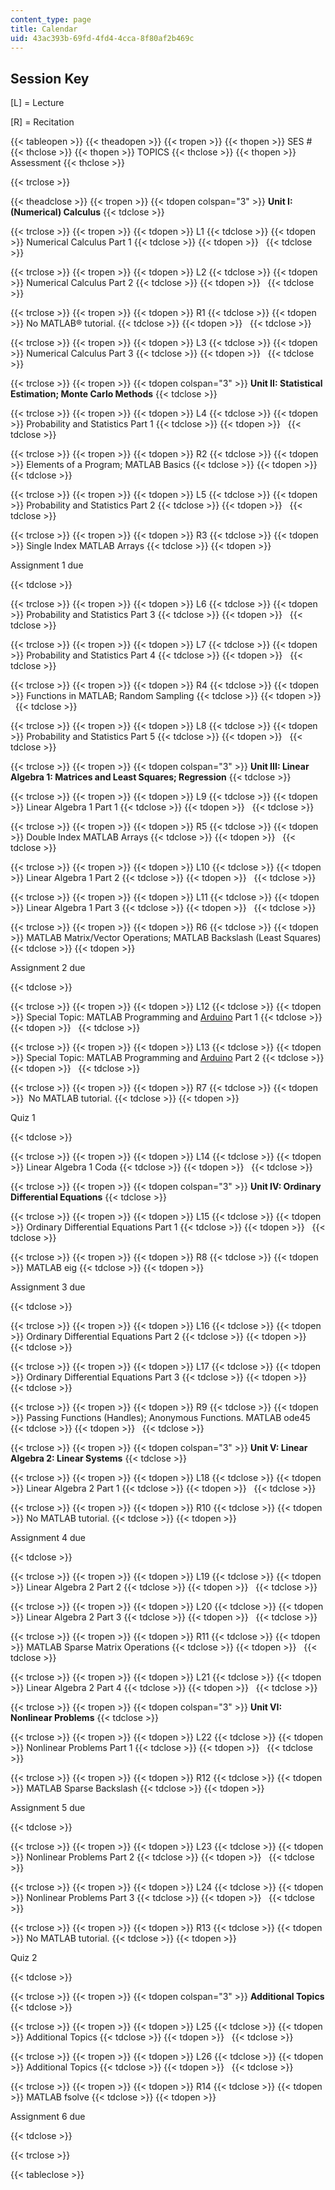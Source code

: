 ```yaml
---
content_type: page
title: Calendar
uid: 43ac393b-69fd-4fd4-4cca-8f80af2b469c
---
```


Session Key
-----------

\[L\] = Lecture

\[R\] = Recitation

{{< tableopen >}}
{{< theadopen >}}
{{< tropen >}}
{{< thopen >}}
SES #
{{< thclose >}}
{{< thopen >}}
TOPICS
{{< thclose >}}
{{< thopen >}}
Assessment
{{< thclose >}}

{{< trclose >}}

{{< theadclose >}}
{{< tropen >}}
{{< tdopen colspan="3" >}}
**Unit I: (Numerical) Calculus**
{{< tdclose >}}

{{< trclose >}}
{{< tropen >}}
{{< tdopen >}}
L1
{{< tdclose >}}
{{< tdopen >}}
Numerical Calculus Part 1
{{< tdclose >}}
{{< tdopen >}}
 
{{< tdclose >}}

{{< trclose >}}
{{< tropen >}}
{{< tdopen >}}
L2
{{< tdclose >}}
{{< tdopen >}}
Numerical Calculus Part 2
{{< tdclose >}}
{{< tdopen >}}
 
{{< tdclose >}}

{{< trclose >}}
{{< tropen >}}
{{< tdopen >}}
R1
{{< tdclose >}}
{{< tdopen >}}
No MATLAB® tutorial.
{{< tdclose >}}
{{< tdopen >}}
 
{{< tdclose >}}

{{< trclose >}}
{{< tropen >}}
{{< tdopen >}}
L3
{{< tdclose >}}
{{< tdopen >}}
Numerical Calculus Part 3
{{< tdclose >}}
{{< tdopen >}}
 
{{< tdclose >}}

{{< trclose >}}
{{< tropen >}}
{{< tdopen colspan="3" >}}
**Unit II: Statistical Estimation; Monte Carlo Methods**
{{< tdclose >}}

{{< trclose >}}
{{< tropen >}}
{{< tdopen >}}
L4
{{< tdclose >}}
{{< tdopen >}}
Probability and Statistics Part 1
{{< tdclose >}}
{{< tdopen >}}
 
{{< tdclose >}}

{{< trclose >}}
{{< tropen >}}
{{< tdopen >}}
R2
{{< tdclose >}}
{{< tdopen >}}
Elements of a Program; MATLAB Basics
{{< tdclose >}}
{{< tdopen >}}
 
{{< tdclose >}}

{{< trclose >}}
{{< tropen >}}
{{< tdopen >}}
L5
{{< tdclose >}}
{{< tdopen >}}
Probability and Statistics Part 2
{{< tdclose >}}
{{< tdopen >}}
 
{{< tdclose >}}

{{< trclose >}}
{{< tropen >}}
{{< tdopen >}}
R3
{{< tdclose >}}
{{< tdopen >}}
Single Index MATLAB Arrays
{{< tdclose >}}
{{< tdopen >}}


Assignment 1 due


{{< tdclose >}}

{{< trclose >}}
{{< tropen >}}
{{< tdopen >}}
L6
{{< tdclose >}}
{{< tdopen >}}
Probability and Statistics Part 3
{{< tdclose >}}
{{< tdopen >}}
 
{{< tdclose >}}

{{< trclose >}}
{{< tropen >}}
{{< tdopen >}}
L7
{{< tdclose >}}
{{< tdopen >}}
Probability and Statistics Part 4
{{< tdclose >}}
{{< tdopen >}}
 
{{< tdclose >}}

{{< trclose >}}
{{< tropen >}}
{{< tdopen >}}
R4
{{< tdclose >}}
{{< tdopen >}}
Functions in MATLAB; Random Sampling
{{< tdclose >}}
{{< tdopen >}}
 
{{< tdclose >}}

{{< trclose >}}
{{< tropen >}}
{{< tdopen >}}
L8
{{< tdclose >}}
{{< tdopen >}}
Probability and Statistics Part 5
{{< tdclose >}}
{{< tdopen >}}
 
{{< tdclose >}}

{{< trclose >}}
{{< tropen >}}
{{< tdopen colspan="3" >}}
**Unit III: Linear Algebra 1: Matrices and Least Squares; Regression**
{{< tdclose >}}

{{< trclose >}}
{{< tropen >}}
{{< tdopen >}}
L9
{{< tdclose >}}
{{< tdopen >}}
Linear Algebra 1 Part 1
{{< tdclose >}}
{{< tdopen >}}
 
{{< tdclose >}}

{{< trclose >}}
{{< tropen >}}
{{< tdopen >}}
R5
{{< tdclose >}}
{{< tdopen >}}
Double Index MATLAB Arrays
{{< tdclose >}}
{{< tdopen >}}
 
{{< tdclose >}}

{{< trclose >}}
{{< tropen >}}
{{< tdopen >}}
L10
{{< tdclose >}}
{{< tdopen >}}
Linear Algebra 1 Part 2
{{< tdclose >}}
{{< tdopen >}}
 
{{< tdclose >}}

{{< trclose >}}
{{< tropen >}}
{{< tdopen >}}
L11
{{< tdclose >}}
{{< tdopen >}}
Linear Algebra 1 Part 3
{{< tdclose >}}
{{< tdopen >}}
 
{{< tdclose >}}

{{< trclose >}}
{{< tropen >}}
{{< tdopen >}}
R6
{{< tdclose >}}
{{< tdopen >}}
MATLAB Matrix/Vector Operations; MATLAB Backslash (Least Squares)
{{< tdclose >}}
{{< tdopen >}}


Assignment 2 due


{{< tdclose >}}

{{< trclose >}}
{{< tropen >}}
{{< tdopen >}}
L12
{{< tdclose >}}
{{< tdopen >}}
Special Topic: MATLAB Programming and [Arduino](http://www.arduino.cc/) Part 1
{{< tdclose >}}
{{< tdopen >}}
 
{{< tdclose >}}

{{< trclose >}}
{{< tropen >}}
{{< tdopen >}}
L13
{{< tdclose >}}
{{< tdopen >}}
Special Topic: MATLAB Programming and [Arduino](http://www.arduino.cc/) Part 2
{{< tdclose >}}
{{< tdopen >}}
 
{{< tdclose >}}

{{< trclose >}}
{{< tropen >}}
{{< tdopen >}}
R7
{{< tdclose >}}
{{< tdopen >}}
 No MATLAB tutorial.
{{< tdclose >}}
{{< tdopen >}}


Quiz 1


{{< tdclose >}}

{{< trclose >}}
{{< tropen >}}
{{< tdopen >}}
L14
{{< tdclose >}}
{{< tdopen >}}
Linear Algebra 1 Coda
{{< tdclose >}}
{{< tdopen >}}
 
{{< tdclose >}}

{{< trclose >}}
{{< tropen >}}
{{< tdopen colspan="3" >}}
**Unit IV: Ordinary Differential Equations**
{{< tdclose >}}

{{< trclose >}}
{{< tropen >}}
{{< tdopen >}}
L15
{{< tdclose >}}
{{< tdopen >}}
Ordinary Differential Equations Part 1
{{< tdclose >}}
{{< tdopen >}}
 
{{< tdclose >}}

{{< trclose >}}
{{< tropen >}}
{{< tdopen >}}
R8
{{< tdclose >}}
{{< tdopen >}}
MATLAB eig
{{< tdclose >}}
{{< tdopen >}}


Assignment 3 due


{{< tdclose >}}

{{< trclose >}}
{{< tropen >}}
{{< tdopen >}}
L16
{{< tdclose >}}
{{< tdopen >}}
Ordinary Differential Equations Part 2
{{< tdclose >}}
{{< tdopen >}}
 
{{< tdclose >}}

{{< trclose >}}
{{< tropen >}}
{{< tdopen >}}
L17
{{< tdclose >}}
{{< tdopen >}}
Ordinary Differential Equations Part 3
{{< tdclose >}}
{{< tdopen >}}
 
{{< tdclose >}}

{{< trclose >}}
{{< tropen >}}
{{< tdopen >}}
R9
{{< tdclose >}}
{{< tdopen >}}
Passing Functions (Handles); Anonymous Functions. MATLAB ode45
{{< tdclose >}}
{{< tdopen >}}
 
{{< tdclose >}}

{{< trclose >}}
{{< tropen >}}
{{< tdopen colspan="3" >}}
**Unit V: Linear Algebra 2: Linear Systems**
{{< tdclose >}}

{{< trclose >}}
{{< tropen >}}
{{< tdopen >}}
L18
{{< tdclose >}}
{{< tdopen >}}
Linear Algebra 2 Part 1
{{< tdclose >}}
{{< tdopen >}}
 
{{< tdclose >}}

{{< trclose >}}
{{< tropen >}}
{{< tdopen >}}
R10
{{< tdclose >}}
{{< tdopen >}}
No MATLAB tutorial.
{{< tdclose >}}
{{< tdopen >}}


Assignment 4 due


{{< tdclose >}}

{{< trclose >}}
{{< tropen >}}
{{< tdopen >}}
L19
{{< tdclose >}}
{{< tdopen >}}
Linear Algebra 2 Part 2
{{< tdclose >}}
{{< tdopen >}}
 
{{< tdclose >}}

{{< trclose >}}
{{< tropen >}}
{{< tdopen >}}
L20
{{< tdclose >}}
{{< tdopen >}}
Linear Algebra 2 Part 3
{{< tdclose >}}
{{< tdopen >}}
 
{{< tdclose >}}

{{< trclose >}}
{{< tropen >}}
{{< tdopen >}}
R11
{{< tdclose >}}
{{< tdopen >}}
MATLAB Sparse Matrix Operations
{{< tdclose >}}
{{< tdopen >}}
 
{{< tdclose >}}

{{< trclose >}}
{{< tropen >}}
{{< tdopen >}}
L21
{{< tdclose >}}
{{< tdopen >}}
Linear Algebra 2 Part 4
{{< tdclose >}}
{{< tdopen >}}
 
{{< tdclose >}}

{{< trclose >}}
{{< tropen >}}
{{< tdopen colspan="3" >}}
**Unit VI: Nonlinear Problems**
{{< tdclose >}}

{{< trclose >}}
{{< tropen >}}
{{< tdopen >}}
L22
{{< tdclose >}}
{{< tdopen >}}
Nonlinear Problems Part 1
{{< tdclose >}}
{{< tdopen >}}
 
{{< tdclose >}}

{{< trclose >}}
{{< tropen >}}
{{< tdopen >}}
R12
{{< tdclose >}}
{{< tdopen >}}
MATLAB Sparse Backslash
{{< tdclose >}}
{{< tdopen >}}


Assignment 5 due


{{< tdclose >}}

{{< trclose >}}
{{< tropen >}}
{{< tdopen >}}
L23
{{< tdclose >}}
{{< tdopen >}}
Nonlinear Problems Part 2
{{< tdclose >}}
{{< tdopen >}}
 
{{< tdclose >}}

{{< trclose >}}
{{< tropen >}}
{{< tdopen >}}
L24
{{< tdclose >}}
{{< tdopen >}}
Nonlinear Problems Part 3
{{< tdclose >}}
{{< tdopen >}}
 
{{< tdclose >}}

{{< trclose >}}
{{< tropen >}}
{{< tdopen >}}
R13
{{< tdclose >}}
{{< tdopen >}}
No MATLAB tutorial.
{{< tdclose >}}
{{< tdopen >}}


Quiz 2


{{< tdclose >}}

{{< trclose >}}
{{< tropen >}}
{{< tdopen colspan="3" >}}
**Additional Topics**
{{< tdclose >}}

{{< trclose >}}
{{< tropen >}}
{{< tdopen >}}
L25
{{< tdclose >}}
{{< tdopen >}}
Additional Topics
{{< tdclose >}}
{{< tdopen >}}
 
{{< tdclose >}}

{{< trclose >}}
{{< tropen >}}
{{< tdopen >}}
L26
{{< tdclose >}}
{{< tdopen >}}
Additional Topics
{{< tdclose >}}
{{< tdopen >}}
 
{{< tdclose >}}

{{< trclose >}}
{{< tropen >}}
{{< tdopen >}}
R14
{{< tdclose >}}
{{< tdopen >}}
MATLAB fsolve
{{< tdclose >}}
{{< tdopen >}}


Assignment 6 due


{{< tdclose >}}

{{< trclose >}}

{{< tableclose >}}